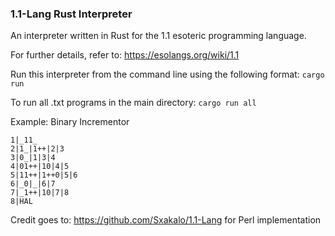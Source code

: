 ### 1.1-Lang Rust Interpreter

An interpreter written in Rust for the 1.1 esoteric programming language.

For further details, refer to: https://esolangs.org/wiki/1.1

Run this interpreter from the command line using the following format: `cargo run`

To run all .txt programs in the main directory: `cargo run all`

Example:
Binary Incrementor
````
1|_11_
2|1_|1++|2|3
3|0_|1|3|4
4|01++|10|4|5
5|11++|1++0|5|6
6|_0|_|6|7
7|_1++|10|7|8
8|HAL
````
Credit goes to: https://github.com/Sxakalo/1.1-Lang for Perl implementation
